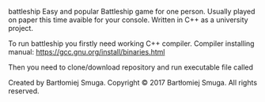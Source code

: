   battleship
  Easy and popular Battleship game for one person. Usually played on paper this time avaible for your console. Written in C++ as a university project.
  
  To run battleship you firstly need working C++ compiler.
  Compiler installing manual: https://gcc.gnu.org/install/binaries.html
  
  Then you need to clone/download repository and run executable file called

  Created by Bartłomiej Smuga.
  Copyright © 2017 Bartłomiej Smuga. All rights reserved.


